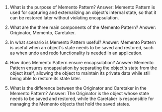 

1. What is the purpose of Memento Pattern?
Answer: Memento Pattern is used for capturing and externalizing an object's internal state, so that it can be restored later without violating encapsulation.

2. What are the three main components of the Memento Pattern?
Answer: Originator, Memento, Caretaker.

3. In what scenario is Memento Pattern useful?
Answer: Memento Pattern is useful when an object's state needs to be saved and restored, such as when undo and redo functionality is needed in an application.

4. How does Memento Pattern ensure encapsulation?
Answer: Memento Pattern ensures encapsulation by separating the object's state from the object itself, allowing the object to maintain its private data while still being able to restore its state later.

5. What is the difference between the Originator and Caretaker in the Memento Pattern?
Answer: The Originator is the object whose state needs to be saved and restored, while the Caretaker is responsible for managing the Memento objects that hold the saved states.